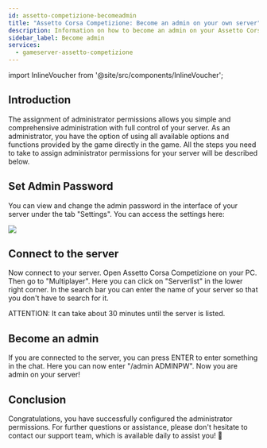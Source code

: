 ```yaml
---
id: assetto-competizione-becomeadmin
title: "Assetto Corsa Competizione: Become an admin on your own server"
description: Information on how to become an admin on your Assetto Corsa Competizione server from ZAP-Hosting - ZAP-Hosting.com documentation
sidebar_label: Become admin
services:
  - gameserver-assetto-competizione
---
```


import InlineVoucher from '@site/src/components/InlineVoucher';

## Introduction
The assignment of administrator permissions allows you simple and comprehensive administration with full control of your server. As an administrator, you have the option of using all available options and functions provided by the game directly in the game. All the steps you need to take to assign administrator permissions for your server will be described below. 
<InlineVoucher />

## Set Admin Password 
You can view and change the admin password in the interface of your server under the tab "Settings".
You can access the settings here:

![](https://screensaver01.zap-hosting.com/index.php/s/3yB6Zym5LKc8FPr/preview)

<InlineVoucher />

## Connect to the server
Now connect to your server.
Open Assetto Corsa Competizione on your PC.
Then go to "Multiplayer".
Here you can click on "Serverlist" in the lower right corner.
In the search bar you can enter the name of your server so that you don't have to search for it.

ATTENTION: It can take about 30 minutes until the server is listed.

## Become an admin
If you are connected to the server, you can press ENTER to enter something in the chat.
Here you can now enter "/admin ADMINPW".
Now you are admin on your server! 



## Conclusion

Congratulations, you have successfully configured the administrator permissions. For further questions or assistance, please don't hesitate to contact our support team, which is available daily to assist you! 🙂

<InlineVoucher />
